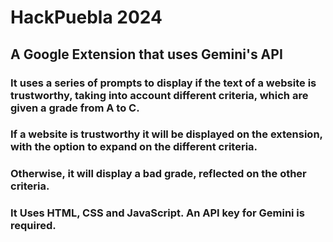 # HackPuebla 2024
## A Google Extension that uses Gemini's API
### It uses a series of prompts to display if the text of a website is trustworthy, taking into account different criteria, which are given a grade from A to C.
### If a website is trustworthy it will be displayed on the extension, with the option to expand on the different criteria.
### Otherwise, it will display a bad grade, reflected on the other criteria.
### It Uses HTML, CSS and JavaScript. An API key for Gemini is required.
